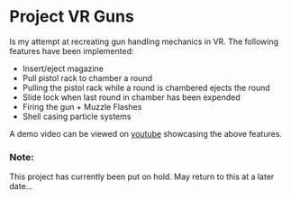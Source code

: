 # Project VR Guns
Is my attempt at recreating gun handling mechanics in VR. The following features have been implemented:
- Insert/eject magazine
- Pull pistol rack to chamber a round
- Pulling the pistol rack while a round is chambered ejects the round
- Slide lock when last round in chamber has been expended
- Firing the gun + Muzzle Flashes
- Shell casing particle systems

A demo video can be viewed on [youtube](https://youtu.be/4gKLL80wwU0) showcasing the above features.

### Note:
This project has currently been put on hold. May return to this at a later date...
